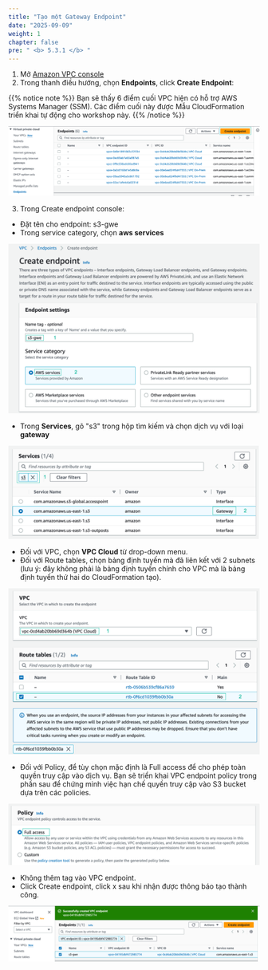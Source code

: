 ```yaml
---
title: "Tạo một Gateway Endpoint"
date: "2025-09-09"
weight: 1
chapter: false
pre: " <b> 5.3.1 </b> "
---
```


1. Mở [Amazon VPC console](https://us-east-1.console.aws.amazon.com/vpc/home?region=us-east-1#Home:)
2. Trong thanh điều hướng, chọn **Endpoints**, click **Create Endpoint**:

{{% notice note %}}
Bạn sẽ thấy 6 điểm cuối VPC hiện có hỗ trợ AWS Systems Manager (SSM). Các điểm cuối này được Mẫu CloudFormation triển khai tự động cho workshop này.
{{% /notice %}}

![endpoint](/images/5-Workshop/5.3-S3-vpc/endpoints.png)

3. Trong Create endpoint console:

- Đặt tên cho endpoint: s3-gwe
- Trong service category, chọn **aws services**

![endpoint](/images/5-Workshop/5.3-S3-vpc/create-s3-gwe1.png)

- Trong **Services**, gõ "s3" trong hộp tìm kiếm và chọn dịch vụ với loại **gateway**

![endpoint](/images/5-Workshop/5.3-S3-vpc/services.png)

- Đối với VPC, chọn **VPC Cloud** từ drop-down menu.
- Đối với Route tables, chọn bảng định tuyến mà đã liên kết với 2 subnets (lưu ý: đây không phải là bảng định tuyến chính cho VPC mà là bảng định tuyến thứ hai do CloudFormation tạo).

![endpoint](/images/5-Workshop/5.3-S3-vpc/vpc.png)

- Đối với Policy, để tùy chọn mặc định là Full access để cho phép toàn quyền truy cập vào dịch vụ. Bạn sẽ triển khai VPC endpoint policy trong phần sau để chứng minh việc hạn chế quyền truy cập vào S3 bucket dựa trên các policies.

![endpoint](/images/5-Workshop/5.3-S3-vpc/policy.png)

- Không thêm tag vào VPC endpoint.
- Click Create endpoint, click x sau khi nhận được thông báo tạo thành công.

![endpoint](/images/5-Workshop/5.3-S3-vpc/complete.png)
